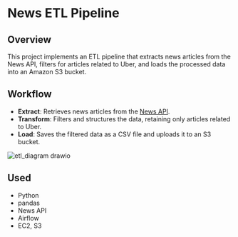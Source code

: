 # News ETL Pipeline

## Overview

This project implements an ETL pipeline that extracts news articles from the News API, filters for articles related to Uber, and loads the processed data into an Amazon S3 bucket.

## Workflow

- **Extract**: Retrieves news articles from the [News API](https://newsapi.org).
- **Transform**: Filters and structures the data, retaining only articles related to Uber.
- **Load**: Saves the filtered data as a CSV file and uploads it to an S3 bucket.




![etl_diagram drawio](https://github.com/user-attachments/assets/279c4e82-1ec2-4367-87dd-fc658fd1edb0)

## Used

- Python  
- pandas  
- News API
- Airflow   
- EC2, S3 
